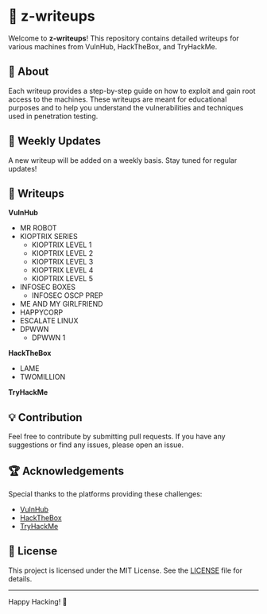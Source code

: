 # 📜 z-writeups

Welcome to **z-writeups**! This repository contains detailed writeups for various machines from VulnHub, HackTheBox, and TryHackMe.

## 🚀 About

Each writeup provides a step-by-step guide on how to exploit and gain root access to the machines. These writeups are meant for educational purposes and to help you understand the vulnerabilities and techniques used in penetration testing.

## 📅 Weekly Updates

A new writeup will be added on a weekly basis. Stay tuned for regular updates!

## 📂 Writeups

**VulnHub**
- MR ROBOT
- KIOPTRIX SERIES
    - KIOPTRIX LEVEL 1
    - KIOPTRIX LEVEL 2
    - KIOPTRIX LEVEL 3
    - KIOPTRIX LEVEL 4
    - KIOPTRIX LEVEL 5
- INFOSEC BOXES
    - INFOSEC OSCP PREP
- ME AND MY GIRLFRIEND
- HAPPYCORP
- ESCALATE LINUX
- DPWWN
	- DPWWN 1

**HackTheBox**
- LAME
- TWOMILLION

**TryHackMe**


## 💡 Contribution

Feel free to contribute by submitting pull requests. If you have any suggestions or find any issues, please open an issue.

## 🏆 Acknowledgements

Special thanks to the platforms providing these challenges:

- [VulnHub](https://www.vulnhub.com/)
- [HackTheBox](https://www.hackthebox.eu/)
- [TryHackMe](https://tryhackme.com/)

## 📄 License

This project is licensed under the MIT License. See the [LICENSE](LICENSE) file for details.

---

Happy Hacking! 🎉
